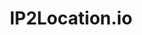 ---
facebook: https://facebook.com/ip2location
git: https://github.com/ip2location
instagram: https://instagram.com/ip2location.ip
linkedin: https://linkedin.com/company/ip2location
logohandle: ip2locationio
sort: ip2location
title: IP2Location.io
twitter: https://x.com/ip2location
website: https://www.ip2location.io/
youtube: https://youtube.com/@ip2locationipgeolocation
---